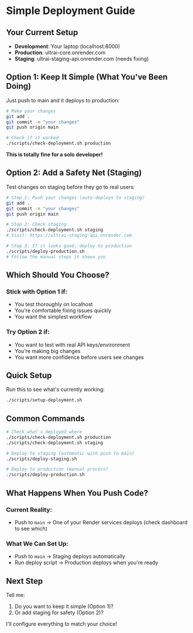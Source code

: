 # Simple Deployment Guide

## Your Current Setup
- **Development**: Your laptop (localhost:8000)
- **Production**: ultrai-core.onrender.com
- **Staging**: ultrai-staging-api.onrender.com (needs fixing)

## Option 1: Keep It Simple (What You've Been Doing)
Just push to main and it deploys to production:

```bash
# Make your changes
git add .
git commit -m "your changes"
git push origin main

# Check if it worked
./scripts/check-deployment.sh production
```

**This is totally fine for a solo developer!**

## Option 2: Add a Safety Net (Staging)
Test changes on staging before they go to real users:

```bash
# Step 1: Push your changes (auto-deploys to staging)
git add .
git commit -m "your changes"
git push origin main

# Step 2: Check staging
./scripts/check-deployment.sh staging
# Visit: https://ultrai-staging-api.onrender.com

# Step 3: If it looks good, deploy to production
./scripts/deploy-production.sh
# Follow the manual steps it shows you
```

## Which Should You Choose?

### Stick with Option 1 if:
- You test thoroughly on localhost
- You're comfortable fixing issues quickly
- You want the simplest workflow

### Try Option 2 if:
- You want to test with real API keys/environment
- You're making big changes
- You want more confidence before users see changes

## Quick Setup

Run this to see what's currently working:
```bash
./scripts/setup-deployment.sh
```

## Common Commands

```bash
# Check what's deployed where
./scripts/check-deployment.sh production
./scripts/check-deployment.sh staging

# Deploy to staging (automatic with push to main)
./scripts/deploy-staging.sh

# Deploy to production (manual process)
./scripts/deploy-production.sh
```

## What Happens When You Push Code?

### Current Reality:
- Push to `main` → One of your Render services deploys (check dashboard to see which)

### What We Can Set Up:
- Push to `main` → Staging deploys automatically
- Run deploy script → Production deploys when you're ready

## Next Step

Tell me:
1. Do you want to keep it simple (Option 1)?
2. Or add staging for safety (Option 2)?

I'll configure everything to match your choice!
